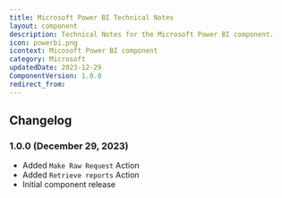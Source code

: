 ```yaml
---
title: Microsoft Power BI Technical Notes
layout: component
description: Technical Notes for the Microsoft Power BI component.
icon: powerbi.png
icontext: Micosoft Power BI component
category: Microsoft
updatedDate: 2023-12-29
ComponentVersion: 1.0.0
redirect_from:
---
```


## Changelog

### 1.0.0 (December 29, 2023)
* Added `Make Raw Request` Action
* Added `Retrieve reports` Action
* Initial component release
